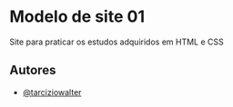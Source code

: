 # Modelo de site 01

Site para praticar os estudos adquiridos em HTML e CSS

## Autores

- [@tarciziowalter](https://www.github.com/tarciziowalter)
